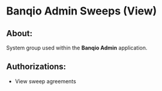 # Banqio Admin Sweeps (View)

## About:

System group used within the **Banqio Admin** application.

## Authorizations:

- View sweep agreements